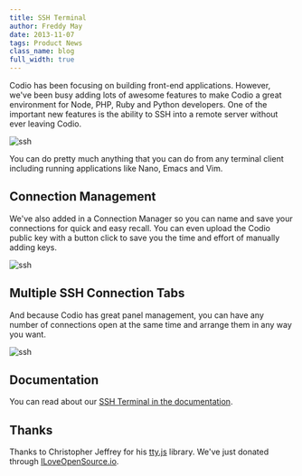 ```yaml
---
title: SSH Terminal
author: Freddy May
date: 2013-11-07
tags: Product News
class_name: blog
full_width: true
---
```


Codio has been focusing on building front-end applications. However, we've been busy adding lots of awesome features to make Codio a great environment for Node, PHP, Ruby and Python developers. One of the important new features is the ability to SSH into a remote server without ever leaving Codio.

![ssh](blog/ssh-tab.png)

You can do pretty much anything that you can do from any terminal client including running applications like Nano, Emacs and Vim.

## Connection Management
We've also added in a Connection Manager so you can name and save your connections for quick and easy recall. You can even upload the Codio public key with a button click to save you the time and effort of manually adding keys.

![ssh](blog/ssh-connection-list.png)

## Multiple SSH Connection Tabs
And because Codio has great panel management, you can have any number of connections open at the same time and arrange them in any way you want.

![ssh](blog/ssh-multitabs.png)

## Documentation
You can read about our [SSH Terminal in the documentation](/docs/ssh).

## Thanks
Thanks to Christopher Jeffrey for his [tty.js](https://github.com/chjj/tty.js) library. We've just donated through [ILoveOpenSource.io](http://www.iloveopensource.io).
